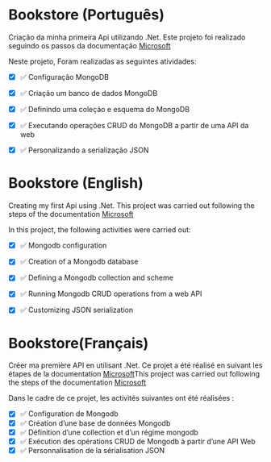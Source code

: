 # Bookstore (Português)

Criação da minha primeira Api utilizando .Net.
Este projeto foi realizado seguindo os passos da documentação [Microsoft](https://docs.microsoft.com/en-us/aspnet/core/tutorials/first-mongo-app?view=aspnetcore-6.0&tabs=visual-studio/)

Neste projeto, Foram realizadas as seguintes atividades:

  - [x] ✅ Configuração MongoDB
  - [x] ✅ Criação um banco de dados MongoDB
  - [x] ✅ Definindo uma coleção e esquema do MongoDB
  - [x] ✅ Executando operações CRUD do MongoDB a partir de uma API da web
  - [x] ✅ Personalizando a serialização JSON


# Bookstore (English)

Creating my first Api using .Net.
This project was carried out following the steps of the documentation [Microsoft](https://docs.microsoft.com/en-us/aspnet/core/tutorials/first-mongo-app?view=aspnetcore-6.0&tabs=visual-studio/)

In this project, the following activities were carried out:

  - [x] ✅ Mongodb configuration
  - [x] ✅ Creation of a Mongodb database
  - [x] ✅ Defining a Mongodb collection and scheme
  - [x] ✅ Running Mongodb CRUD operations from a web API
  - [x] ✅ Customizing JSON serialization


# Bookstore(Français)

Créer ma première API en utilisant .Net.
Ce projet a été réalisé en suivant les étapes de la documentation [Microsoft](https://docs.microsoft.com/en-us/aspnet/core/tutorials/first-mongo-app?view=aspnetcore-6.0&tabs=visual-studio/)This project was carried out following the steps of the documentation [Microsoft](https://docs.microsoft.com/en-us/aspnet/core/tutorials/first-mongo-app?view=aspnetcore-6.0&tabs=visual-studio/)

Dans le cadre de ce projet, les activités suivantes ont été réalisées :

  - [x] ✅ Configuration de Mongodb
  - [x] ✅ Création d’une base de données Mongodb
  - [x] ✅ Définition d’une collection et d’un régime mongodb
  - [x] ✅ Exécution des opérations CRUD de Mongodb à partir d’une API Web
  - [x] ✅ Personnalisation de la sérialisation JSON
